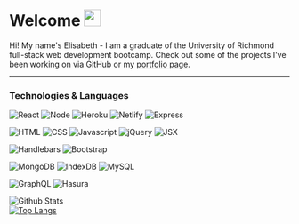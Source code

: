# Welcome <img src="./favicon.ico" width="30px">

Hi! My name's Elisabeth - I am a graduate of the University of Richmond full-stack web development bootcamp. Check out some of the projects I've been working on via GitHub or my [portfolio page](https://eaclumpkens.netlify.app/).

----

<a name="tech-lang"></a>

### Technologies & Languages

![React](https://img.shields.io/static/v1?label=stack&message=React&color=ce7e00&logo=react)
![Node](https://img.shields.io/static/v1?label=stack&message=Node.JS&color=ce7e00&logo=node.js)
![Heroku](https://img.shields.io/static/v1?label=stack&message=Heroku&color=4cba5a&logo=heroku)
![Netlify](https://img.shields.io/static/v1?label=stack&message=Netlify&color=ce7e00&logo=netlify)
![Express](https://img.shields.io/static/v1?label=stack&message=Express&color=4cba5a&logo=express)

![HTML](https://img.shields.io/static/v1?label=code&message=HTML&color=4cba5a&logo=html5)
![CSS](https://img.shields.io/static/v1?label=code&message=CSS&color=4cba5a&logo=css3)
![Javascript](https://img.shields.io/static/v1?label=code&message=Javascript&color=ce7e00&logo=javascript)
![jQuery](https://img.shields.io/static/v1?label=code&message=jQuery&color=4cba5a&logo=jquery)
![JSX](https://img.shields.io/static/v1?label=code&message=JSX&color=4cba5a&logo=javascript)

![Handlebars](https://img.shields.io/static/v1?label=library&message=Handlebars&color=4cba5a&logo=handlebars)
![Bootstrap](https://img.shields.io/static/v1?label=library&message=Bootstrap&color=4cba5a&logo=bootstrap)

![MongoDB](https://img.shields.io/static/v1?label=database&message=MongoDB&color=4cba5a&logo=mongodb)
![IndexDB](https://img.shields.io/static/v1?label=database&message=IndexDB&color=4cba5a&logo=indexdb)
![MySQL](https://img.shields.io/static/v1?label=database&message=mySQL&color=4cba5a&logo=mysql)

![GraphQL](https://img.shields.io/static/v1?label=database&message=GraphQL&color=ce7e00&logo=GraphQL)
![Hasura](https://img.shields.io/static/v1?label=engine&message=Hasura&color=ce7e00&logo=hasura)

<a name="git-stats"></a>

![Github Stats](https://github-readme-stats.vercel.app/api?username=eaclumpkens&show_icons=true&theme=merko)<br>
[![Top Langs](https://github-readme-stats.vercel.app/api/top-langs/?username=eaclumpkens&card_width=495&layout=compact&theme=merko)](https://github.com/anuraghazra/github-readme-stats)

<!-- ![Profile Views](https://komarev.com/ghpvc/?username=eaclumpkens&color=yellow&style=flat&label=views) -->
